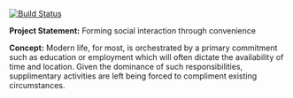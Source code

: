 [![Build Status](https://travis-ci.com/andyrichardson/Final-Year-Project.svg?token=YzPcXXer93yqXbQxaBAp&branch=master)](https://travis-ci.com/andyrichardson/Final-Year-Project)

**Project Statement:** Forming social interaction through convenience

**Concept:** Modern life, for most, is orchestrated by a primary commitment such as education or employment which
will often dictate the availability of time and location. Given the dominance of such responsibilities, supplimentary
activities are left being forced to compliment existing circumstances. 

